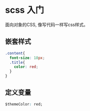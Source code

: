# scss 入门
面向对象的CSS, 像写代码一样写css样式。
## 嵌套样式
```css
.content{
  font-size: 18px;
  .title{
    color: red;
  }
}
```
## 定义变量
```css
$themeColor: red;
```
